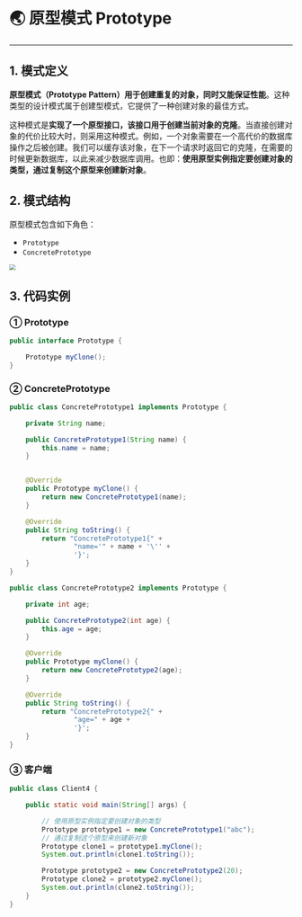 # 🌏 原型模式 Prototype

---

## 1. 模式定义

**原型模式（Prototype Pattern）用于创建重复的对象，同时又能保证性能**。这种类型的设计模式属于创建型模式，它提供了一种创建对象的最佳方式。

这种模式是**实现了一个原型接口，该接口用于创建当前对象的克隆**。当直接创建对象的代价比较大时，则采用这种模式。例如，一个对象需要在一个高代价的数据库操作之后被创建。我们可以缓存该对象，在下一个请求时返回它的克隆，在需要的时候更新数据库，以此来减少数据库调用。也即：**使用原型实例指定要创建对象的类型，通过复制这个原型来创建新对象**。

## 2. 模式结构

原型模式包含如下角色：

- `Prototype`
- `ConcretePrototype`

<img src="https://cs-wiki.oss-cn-shanghai.aliyuncs.com/img/20201224151929.png" style="zoom: 67%;" />

## 3. 代码实例

### ① Prototype

```java
public interface Prototype {

    Prototype myClone();
}
```

### ② ConcretePrototype

```java
public class ConcretePrototype1 implements Prototype {

    private String name;

    public ConcretePrototype1(String name) {
        this.name = name;
    }


    @Override
    public Prototype myClone() {
        return new ConcretePrototype1(name);
    }

    @Override
    public String toString() {
        return "ConcretePrototype1{" +
                "name='" + name + '\'' +
                '}';
    }
}
```

```java
public class ConcretePrototype2 implements Prototype {

    private int age;

    public ConcretePrototype2(int age) {
        this.age = age;
    }

    @Override
    public Prototype myClone() {
        return new ConcretePrototype2(age);
    }

    @Override
    public String toString() {
        return "ConcretePrototype2{" +
                "age=" + age +
                '}';
    }
}
```

### ③ 客户端

```java
public class Client4 {

    public static void main(String[] args) {

        // 使用原型实例指定要创建对象的类型
        Prototype prototype1 = new ConcretePrototype1("abc");
        // 通过复制这个原型来创建新对象
        Prototype clone1 = prototype1.myClone();
        System.out.println(clone1.toString());

        Prototype prototype2 = new ConcretePrototype2(20);
        Prototype clone2 = prototype2.myClone();
        System.out.println(clone2.toString());
    }
}
```